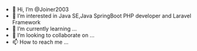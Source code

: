 - 👋 Hi, I’m @Joiner2003
- 👀 I’m interested in Java SE,Java SpringBoot PHP developer and Laravel Framework
- 🌱 I’m currently learning ...
- 💞️ I’m looking to collaborate on ...
- 📫 How to reach me ...

<!---
Joiner2003/Joiner2003 is a ✨ special ✨ repository because its `README.md` (this file) appears on your GitHub profile.
You can click the Preview link to take a look at your changes.
--->
